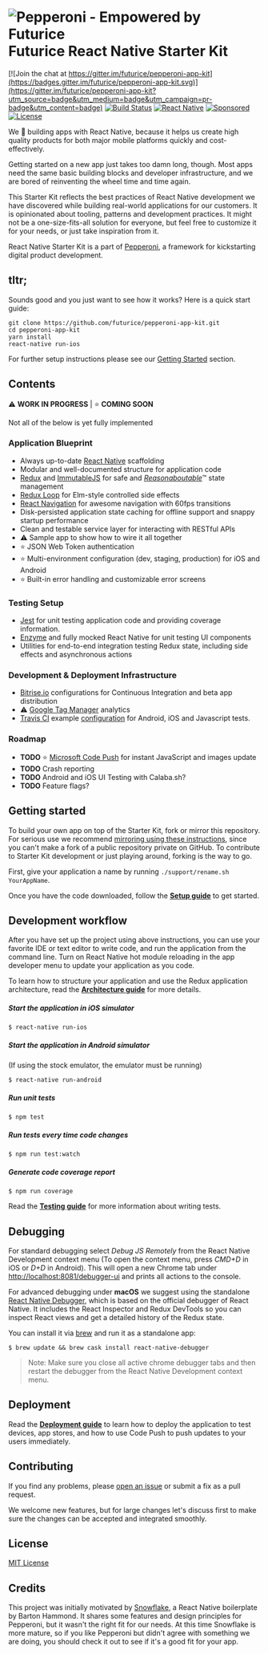 ![Pepperoni - Empowered by Futurice](/docs/pepperoni.png?v=2)
Futurice React Native Starter Kit
===

[![Join the chat at https://gitter.im/futurice/pepperoni-app-kit](https://badges.gitter.im/futurice/pepperoni-app-kit.svg)](https://gitter.im/futurice/pepperoni-app-kit?utm_source=badge&utm_medium=badge&utm_campaign=pr-badge&utm_content=badge)
[![Build Status](https://travis-ci.org/futurice/pepperoni-app-kit.svg?branch=master)](https://travis-ci.org/futurice/pepperoni-app-kit)
[![React Native](https://img.shields.io/badge/react%20native-0.49.3-brightgreen.svg)](https://github.com/facebook/react-native)
[![Sponsored](https://img.shields.io/badge/chilicorn-sponsored-brightgreen.svg)](http://spiceprogram.org/oss-sponsorship/)
[![License](https://img.shields.io/github/license/mashape/apistatus.svg?maxAge=2592000)](https://github.com/futurice/pepperoni-app-kit/blob/master/LICENSE)

We :green_heart: building apps with React Native, because it helps us create high quality products for both major mobile platforms quickly and cost-effectively.

Getting started on a new app just takes too damn long, though. Most apps need the same basic building blocks and developer infrastructure, and we are bored of reinventing the wheel time and time again.

This Starter Kit reflects the best practices of React Native development we have discovered while building real-world applications for our customers. It is opinionated about tooling, patterns and development practices. It might not be a one-size-fits-all solution for everyone, but feel free to customize it for your needs, or just take inspiration from it.

React Native Starter Kit is a part of [Pepperoni](http://getpepperoni.com), a framework for kickstarting digital product development.

## tltr;

Sounds good and you just want to see how it works? Here is a quick start guide:

```
git clone https://github.com/futurice/pepperoni-app-kit.git
cd pepperoni-app-kit
yarn install
react-native run-ios
```

For further setup instructions please see our [Getting Started](#getting-started) section.

## Contents

:warning: **WORK IN PROGRESS** |
:star: **COMING SOON**

Not all of the below is yet fully implemented

### Application Blueprint

- Always up-to-date [React Native](https://facebook.github.io/react-native/) scaffolding
- Modular and well-documented structure for application code
- [Redux](http://redux.js.org/) and [ImmutableJS](https://facebook.github.io/immutable-js/) for safe and [_Reasonaboutable_](https://github.com/futurice/pepperoni-app-kit/issues/19#issuecomment-221388308):tm: state management
- [Redux Loop](https://github.com/raisemarketplace/redux-loop) for Elm-style controlled side effects
- [React Navigation](https://reactnavigation.org/) for awesome navigation with 60fps transitions
- Disk-persisted application state caching for offline support and snappy startup performance
- Clean and testable service layer for interacting with RESTful APIs
- :warning: Sample app to show how to wire it all together
- :star: JSON Web Token authentication
- :star: Multi-environment configuration (dev, staging, production) for iOS and Android
- :star: Built-in error handling and customizable error screens

### Testing Setup

- [Jest](https://facebook.github.io/jest/) for unit testing application code and providing coverage information.
- [Enzyme](https://github.com/airbnb/enzyme) and fully mocked React Native for unit testing UI components
- Utilities for end-to-end integration testing Redux state, including side effects and asynchronous actions

### Development & Deployment Infrastructure

- [Bitrise.io](https://www.bitrise.io) configurations for Continuous Integration and beta app distribution
- :warning: [Google Tag Manager](https://www.google.com/analytics/tag-manager/) analytics
- [Travis CI](https://travis-ci.org/futurice/pepperoni-app-kit) example [configuration](https://github.com/futurice/pepperoni-app-kit/blob/master/.travis.yml) for Android, iOS and Javascript tests.

### Roadmap

- **TODO** :star: [Microsoft Code Push](http://microsoft.github.io/code-push) for instant JavaScript and images update
- **TODO** Crash reporting
- **TODO** Android and iOS UI Testing with Calaba.sh?
- **TODO** Feature flags?

## Getting started

To build your own app on top of the Starter Kit, fork or mirror this repository. For serious use we recommend [mirroring using these instructions](https://help.github.com/articles/duplicating-a-repository/), since you can't make a fork of a public repository private on GitHub. To contribute to Starter Kit development or just playing around, forking is the way to go.

First, give your application a name by running `./support/rename.sh YourAppName`.

Once you have the code downloaded, follow the **[Setup guide](docs/SETUP.md)** to get started.

## Development workflow

After you have set up the project using above instructions, you can use your favorite IDE or text editor to write code, and run the application from the command line. Turn on React Native hot module reloading in the app developer menu to update your application as you code.

To learn how to structure your application and use the Redux application architecture, read the **[Architecture guide](docs/ARCHITECTURE.md)** for more details.

##### Start the application in iOS simulator

```
$ react-native run-ios
```

##### Start the application in Android simulator

(If using the stock emulator, the emulator must be running)

```
$ react-native run-android
```

##### Run unit tests

```
$ npm test
```

##### Run tests every time code changes

```
$ npm run test:watch
```

##### Generate code coverage report

```
$ npm run coverage
```

Read the **[Testing guide](docs/TESTING.md)** for more information about writing tests.

## Debugging

For standard debugging select _Debug JS Remotely_ from the React Native Development context menu (To open the context menu, press _CMD+D_ in iOS or _D+D_ in Android). This will open a new Chrome tab under [http://localhost:8081/debugger-ui](http://localhost:8081/debugger-ui) and prints all actions to the console.

For advanced debugging under **macOS** we suggest using the standalone [React Native Debugger](https://github.com/jhen0409/react-native-debugger), which is based on the official debugger of React Native.
It includes the React Inspector and Redux DevTools so you can inspect React views and get a detailed history of the Redux state.

You can install it via [brew](https://brew.sh/) and run it as a standalone app:

```
$ brew update && brew cask install react-native-debugger
```

> Note: Make sure you close all active chrome debugger tabs and then restart the debugger from the React Native Development context menu.

## Deployment

Read the **[Deployment guide](docs/DEPLOYMENT.md)** to learn how to deploy the application to test devices, app stores, and how to use Code Push to push updates to your users immediately.

## Contributing

If you find any problems, please [open an issue](https://github.com/futurice/pepperoni-app-kit/issues/new) or submit a fix as a pull request.

We welcome new features, but for large changes let's discuss first to make sure the changes can be accepted and integrated smoothly.

## License

[MIT License](LICENSE)

## Credits

This project was initially motivated by [Snowflake](https://github.com/bartonhammond/snowflake), a React Native boilerplate by Barton Hammond. It shares some features and design principles for Pepperoni, but it wasn't the right fit for our needs. At this time Snowflake is more mature, so if you like Pepperoni but didn't agree with something we are doing, you should check it out to see if it's a good fit for your app.
